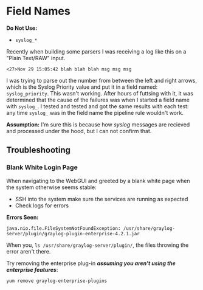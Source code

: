 # Field Names

**Do Not Use:**  

- `syslog_*`

Recently when building some parsers I was receiving a log like this on a "Plain Text/RAW" input.  

```text
<27>Nov 29 15:05:42 blah blah blah msg msg msg
```  

I was trying to parse out the number from between the left and right arrows, which is the Syslog Priority value and put it in a field named: `syslog_priority`. This wasn't working. After hours of futtsing with it, it was determined that the cause of the failures was when I started a field name with `syslog_`. I tested and tested and got the same results with each test: any time `syslog_` was in the field name the pipeline rule wouldn't work.

**Assumption:** I'm sure this is because how *syslog* messages are recieved and processed under the hood, but I can not confirm that.

## Troubleshooting

### Blank White Login Page

When navigating to the WebGUI and greeted by a blank white page when the system otherwise seems stable:

- SSH into the system make sure the services are running as expected
- Check logs for errors

**Errors Seen:**

```text
java.nio.file.FileSystemNotFoundException: /usr/share/graylog-server/plugin/graylog-plugin-enterprise-4.2.1.jar
```

When you, `ls /usr/share/graylog-server/plugin/`, the files throwing the error aren't there. 

Try removing the enterprise plug-in ***assuming you aren't using the enterprise features***:

```bash
yum remove graylog-enterprise-plugins
```

